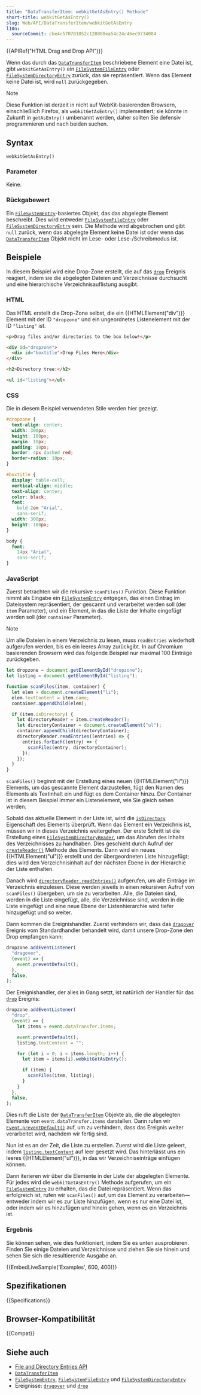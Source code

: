 ```yaml
---
title: "DataTransferItem: webkitGetAsEntry() Methode"
short-title: webkitGetAsEntry()
slug: Web/API/DataTransferItem/webkitGetAsEntry
l10n:
  sourceCommit: cbe4c570701052c120808ea54c24c46ec9734084
---
```


{{APIRef("HTML Drag and Drop API")}}

Wenn das durch das [`DataTransferItem`](/de/docs/Web/API/DataTransferItem) beschriebene Element eine Datei ist, gibt `webkitGetAsEntry()` ein [`FileSystemFileEntry`](/de/docs/Web/API/FileSystemFileEntry) oder [`FileSystemDirectoryEntry`](/de/docs/Web/API/FileSystemDirectoryEntry) zurück, das sie repräsentiert. Wenn das Element keine Datei ist, wird `null` zurückgegeben.

> [!NOTE]
> Diese Funktion ist derzeit in nicht auf WebKit-basierenden Browsern, einschließlich Firefox, als `webkitGetAsEntry()` implementiert; sie könnte in Zukunft in `getAsEntry()` umbenannt werden, daher sollten Sie defensiv programmieren und nach beiden suchen.

## Syntax

```js-nolint
webkitGetAsEntry()
```

### Parameter

Keine.

### Rückgabewert

Ein [`FileSystemEntry`](/de/docs/Web/API/FileSystemEntry)-basiertes Objekt, das das abgelegte Element beschreibt.
Dies wird entweder [`FileSystemFileEntry`](/de/docs/Web/API/FileSystemFileEntry) oder [`FileSystemDirectoryEntry`](/de/docs/Web/API/FileSystemDirectoryEntry) sein.
Die Methode wird abgebrochen und gibt `null` zurück, wenn das abgelegte Element keine Datei ist oder wenn das [`DataTransferItem`](/de/docs/Web/API/DataTransferItem) Objekt nicht im Lese- oder Lese-/Schreibmodus ist.

## Beispiele

In diesem Beispiel wird eine Drop-Zone erstellt, die auf das [`drop`](/de/docs/Web/API/HTMLElement/drop_event) Ereignis reagiert, indem sie die abgelegten Dateien und Verzeichnisse durchsucht und eine hierarchische Verzeichnisauflistung ausgibt.

### HTML

Das HTML erstellt die Drop-Zone selbst, die ein {{HTMLElement("div")}} Element mit der ID `"dropzone"` und ein ungeordnetes Listenelement mit der ID `"listing"` ist.

```html
<p>Drag files and/or directories to the box below!</p>

<div id="dropzone">
  <div id="boxtitle">Drop Files Here</div>
</div>

<h2>Directory tree:</h2>

<ul id="listing"></ul>
```

### CSS

Die in diesem Beispiel verwendeten Stile werden hier gezeigt.

```css
#dropzone {
  text-align: center;
  width: 300px;
  height: 100px;
  margin: 10px;
  padding: 10px;
  border: 4px dashed red;
  border-radius: 10px;
}

#boxtitle {
  display: table-cell;
  vertical-align: middle;
  text-align: center;
  color: black;
  font:
    bold 2em "Arial",
    sans-serif;
  width: 300px;
  height: 100px;
}

body {
  font:
    14px "Arial",
    sans-serif;
}
```

### JavaScript

Zuerst betrachten wir die rekursive `scanFiles()` Funktion.
Diese Funktion nimmt als Eingabe ein [`FileSystemEntry`](/de/docs/Web/API/FileSystemEntry) entgegen, das einen Eintrag im Dateisystem repräsentiert, der gescannt und verarbeitet werden soll (der `item` Parameter), und ein Element, in das die Liste der Inhalte eingefügt werden soll (der `container` Parameter).

> [!NOTE]
> Um alle Dateien in einem Verzeichnis zu lesen, muss `readEntries` wiederholt aufgerufen werden, bis es ein leeres Array zurückgibt.
> In auf Chromium basierenden Browsern wird das folgende Beispiel nur maximal 100 Einträge zurückgeben.

```js
let dropzone = document.getElementById("dropzone");
let listing = document.getElementById("listing");

function scanFiles(item, container) {
  let elem = document.createElement("li");
  elem.textContent = item.name;
  container.appendChild(elem);

  if (item.isDirectory) {
    let directoryReader = item.createReader();
    let directoryContainer = document.createElement("ul");
    container.appendChild(directoryContainer);
    directoryReader.readEntries((entries) => {
      entries.forEach((entry) => {
        scanFiles(entry, directoryContainer);
      });
    });
  }
}
```

`scanFiles()` beginnt mit der Erstellung eines neuen {{HTMLElement("li")}} Elements, um das gescannte Element darzustellen, fügt den Namen des Elements als Textinhalt ein und fügt es dem Container hinzu.
Der Container ist in diesem Beispiel immer ein Listenelement, wie Sie gleich sehen werden.

Sobald das aktuelle Element in der Liste ist, wird die [`isDirectory`](/de/docs/Web/API/FileSystemEntry/isDirectory) Eigenschaft des Elements überprüft.
Wenn das Element ein Verzeichnis ist, müssen wir in dieses Verzeichnis weitergehen.
Der erste Schritt ist die Erstellung eines [`FileSystemDirectoryReader`](/de/docs/Web/API/FileSystemDirectoryReader), um das Abrufen des Inhalts des Verzeichnisses zu handhaben.
Dies geschieht durch Aufruf der [`createReader()`](/de/docs/Web/API/FileSystemDirectoryEntry/createReader) Methode des Elements.
Dann wird ein neues {{HTMLElement("ul")}} erstellt und der übergeordneten Liste hinzugefügt; dies wird den Verzeichnisinhalt auf der nächsten Ebene in der Hierarchie der Liste enthalten.

Danach wird [`directoryReader.readEntries()`](/de/docs/Web/API/FileSystemDirectoryReader/readEntries) aufgerufen, um alle Einträge im Verzeichnis einzulesen.
Diese werden jeweils in einen rekursiven Aufruf von `scanFiles()` übergeben, um sie zu verarbeiten.
Alle, die Dateien sind, werden in die Liste eingefügt, alle, die Verzeichnisse sind, werden in die Liste eingefügt und eine neue Ebene der Listenhierarchie wird tiefer hinzugefügt und so weiter.

Dann kommen die Ereignishandler. Zuerst verhindern wir, dass das [`dragover`](/de/docs/Web/API/HTMLElement/dragover_event) Ereignis vom Standardhandler behandelt wird, damit unsere Drop-Zone den Drop empfangen kann:

```js
dropzone.addEventListener(
  "dragover",
  (event) => {
    event.preventDefault();
  },
  false,
);
```

Der Ereignishandler, der alles in Gang setzt, ist natürlich der Handler für das [`drop`](/de/docs/Web/API/HTMLElement/drop_event) Ereignis:

```js
dropzone.addEventListener(
  "drop",
  (event) => {
    let items = event.dataTransfer.items;

    event.preventDefault();
    listing.textContent = "";

    for (let i = 0; i < items.length; i++) {
      let item = items[i].webkitGetAsEntry();

      if (item) {
        scanFiles(item, listing);
      }
    }
  },
  false,
);
```

Dies ruft die Liste der [`DataTransferItem`](/de/docs/Web/API/DataTransferItem) Objekte ab, die die abgelegten Elemente von `event.dataTransfer.items` darstellen.
Dann rufen wir [`Event.preventDefault()`](/de/docs/Web/API/Event/preventDefault) auf, um zu verhindern, dass das Ereignis weiter verarbeitet wird, nachdem wir fertig sind.

Nun ist es an der Zeit, die Liste zu erstellen. Zuerst wird die Liste geleert, indem [`listing.textContent`](/de/docs/Web/API/Node/textContent) auf leer gesetzt wird.
Das hinterlässt uns ein leeres {{HTMLElement("ul")}}, in das wir Verzeichniseinträge einfügen können.

Dann iterieren wir über die Elemente in der Liste der abgelegten Elemente.
Für jedes wird die `webkitGetAsEntry()` Methode aufgerufen, um ein [`FileSystemEntry`](/de/docs/Web/API/FileSystemEntry) zu erhalten, das die Datei repräsentiert.
Wenn das erfolgreich ist, rufen wir `scanFiles()` auf, um das Element zu verarbeiten—entweder indem wir es zur Liste hinzufügen, wenn es nur eine Datei ist, oder indem wir es hinzufügen und hinein gehen, wenn es ein Verzeichnis ist.

### Ergebnis

Sie können sehen, wie dies funktioniert, indem Sie es unten ausprobieren. Finden Sie einige Dateien und Verzeichnisse und ziehen Sie sie hinein und sehen Sie sich die resultierende Ausgabe an.

{{EmbedLiveSample('Examples', 600, 400)}}

## Spezifikationen

{{Specifications}}

## Browser-Kompatibilität

{{Compat}}

## Siehe auch

- [File and Directory Entries API](/de/docs/Web/API/File_and_Directory_Entries_API)
- [`DataTransferItem`](/de/docs/Web/API/DataTransferItem)
- [`FileSystemEntry`](/de/docs/Web/API/FileSystemEntry), [`FileSystemFileEntry`](/de/docs/Web/API/FileSystemFileEntry) und [`FileSystemDirectoryEntry`](/de/docs/Web/API/FileSystemDirectoryEntry)
- Ereignisse: [`dragover`](/de/docs/Web/API/HTMLElement/dragover_event) und [`drop`](/de/docs/Web/API/HTMLElement/drop_event)
